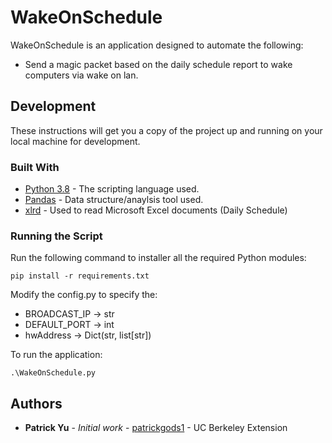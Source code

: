# WakeOnSchedule
WakeOnSchedule is an application designed to automate the following:

* Send a magic packet based on the daily schedule report to wake computers via wake on lan.

## Development
These instructions will get you a copy of the project up and running on your local machine for development.

### Built With
* [Python 3.8](https://docs.python.org/3/) - The scripting language used.
* [Pandas](https://pandas.pydata.org/) - Data structure/anaylsis tool used.
* [xlrd](https://xlrd.readthedocs.io/en/latest/index.html) - Used to read Microsoft Excel documents (Daily Schedule)

### Running the Script
Run the following command to installer all the required Python modules:
```
pip install -r requirements.txt
```
Modify the config.py to specify the:
* BROADCAST_IP -> str
* DEFAULT_PORT -> int
* hwAddress -> Dict(str, list[str])

To run the application:
```
.\WakeOnSchedule.py
```

## Authors
* **Patrick Yu** - *Initial work* - [patrickgods1](https://github.com/patrickgods1) - UC Berkeley Extension
